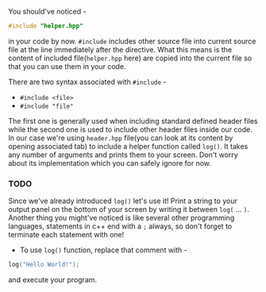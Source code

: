 You should've noticed -

```cpp
#include "helper.hpp"
```

in your code by now. `#include` includes other source file into current source file at the line immediately after the directive. What this means is the content of included file(`helper.hpp` here) are copied into the current file so that you can use them in your code.

There are two syntax associated with `#include` -

* `#include <file>`
* `#include "file"`

The first one is generally used when including standard defined header files while the second one is used to include other header files inside our code. In our case we're using `header.hpp` file(you can look at its content by opening associated tab) to include a helper function called `log()`. It takes any number of arguments and prints them to your screen. Don't worry about its implementation which you can safely ignore for now.

### TODO

Since we've already introduced `log()` let's use it! Print a string to your output panel on the bottom of your screen by writing it between `log(` ... `)`. Another thing you might've noticed is like several other programming languages, statements in c++ end with a `;` always, so don't forget to terminate each statement with one!

* To use `log()` function, replace that comment with -

```cpp
log("Hello World!");
```

and execute your program.
